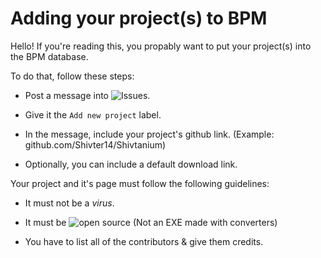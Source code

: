 # Adding your project(s) to BPM

Hello! If you're reading this, you propably want to put your project(s) into the BPM database.

To do that, follow these steps:
- Post a message into ![Issues](https://github.com/Shivter14/BPM/issues).

- Give it the `Add new project` label.

- In the message, include your project's github link. (Example: github.com/Shivter14/Shivtanium)

- Optionally, you can include a default download link.

Your project and it's page must follow the following guidelines:

- It must not be a *virus*.

- It must be ![open source](https://opensource.com/resources/what-open-source) (Not an EXE made with converters)
- You have to list all of the contributors & give them credits.
